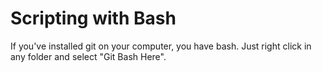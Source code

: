 # Scripting with Bash

If you've installed git on your computer, you have bash. Just right click in any folder and select "Git Bash Here".
